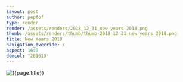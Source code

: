 ```yaml
---
layout: post
author: pepfof
type: render
render: /assets/renders/2018_12_31_new years 2018.png
thumb: /assets/renders/thumb/thumb-2018_12_31_new years 2018.png
title: New Years 2018
navigation_override: /
aspect: 16:9
domcol: ^281613
---
```


<!--USER BEGIN 1-->

<!--USER END 1-->
<img src = "{{ page.render }}" class="image_main" alt="{{page.title}}">

<!--USER BEGIN 2-->

<!--USER END 2-->

